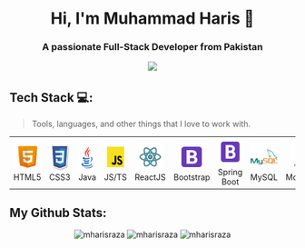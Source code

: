  <h1 align="center">Hi, I'm Muhammad Haris 👋</h1>
<h3 align="center">A passionate Full-Stack Developer from Pakistan</h3>


<p align="center"><img src="https://komarev.com/ghpvc/?username=mharisraza&style=for-the-badge&color=green"/></p>
  
  <h2 align="left">Tech Stack 💻:</h2>

> Tools, languages, and other things that I love to work with.

 <table align="center">
  <tr>
    <td align="center" width="96">
      <a href="#">
        <img src="/images/html.png" width="48" height="48" alt="html5" />
      </a>
      <br>HTML5
    </td>
     <td align="center" width="96">
      <a href="#">
        <img src="/images/css.png" width="48" height="48" alt="css3" />
      </a>
      <br>CSS3
    </td>
     <td align="center" width="96">
      <a href="#">
        <img src="/images/java.png" width="48" height="48" alt="java" />
      </a>
      <br>Java
    <td align="center" width="96">
      <a href="#">
        <img src="/images/javascript.png" width="48" height="48" alt="javascript" />
      </a>
      <br>JS/TS
    </td>
     <td align="center" width="96">
      <a href="#">
        <img src="/images/react.png" width="48" height="48" alt="reactjs" />
      </a>
      <br>ReactJS
    </td>
     <td align="center" width="96">
      <a href="#">
        <img src="/images/bootstrap.png" width="48" height="48" alt="bootstrap" />
      </a>
      <br>Bootstrap
    </td>
      <td align="center" width="96">
      <a href="#">
        <img src="/images/bootstrap.png" width="48" height="48" alt="springboot" />
      </a>
      <br>Spring Boot
    </td>
     <td align="center" width="96">
      <a href="#">
        <img src="/images/mysql.png" width="48" height="48" alt="mysql" />
      </a>
      <br>MySQL
    </td>
        <td align="center" width="96">
      <a href="#">
        <img src="/images/mongodb.png" width="48" height="48" alt="mongodb" />
      </a>
      <br>MongoDB
    </td>
     <td align="center" width="96">
      <a href="#">
        <img src="/images/quarkus.png" width="48" height="48" alt="mysql" />
      </a>
      <br>Quarkus
    </td>
     <td align="center" width="96">
      <a href="#">
        <img src="/images/tailwind.png" width="48" height="48" alt="mysql" />
      </a>
      <br>Tailwind CSS
    </td>
     <td align="center" width="96">
      <a href="#">
        <img src="/images/next.png" width="48" height="48" alt="mysql" />
      </a>
      <br>Next.js
    </td>
  </tr>
</table>

## My Github Stats:
<p align="center">
  <img width="330" height="210" src="https://github-readme-stats.vercel.app/api/top-langs?username=mharisraza&show_icons=true&locale=en&layout=compact&theme=dark" alt="mharisraza" />
  <img width="400" height="210" src="https://github-readme-streak-stats.herokuapp.com/?user=mharisraza&theme=dark" alt="mharisraza"/>
  <img width="400" height="200" src="https://github-readme-stats.vercel.app/api?username=mharisraza&show_icons=true&locale=en&theme=dark" alt="mharisraza"/>

</p>
